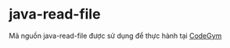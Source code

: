 # java-read-file
Mã nguồn java-read-file được sử dụng để thực hành tại [CodeGym](https://codegym.vn)
